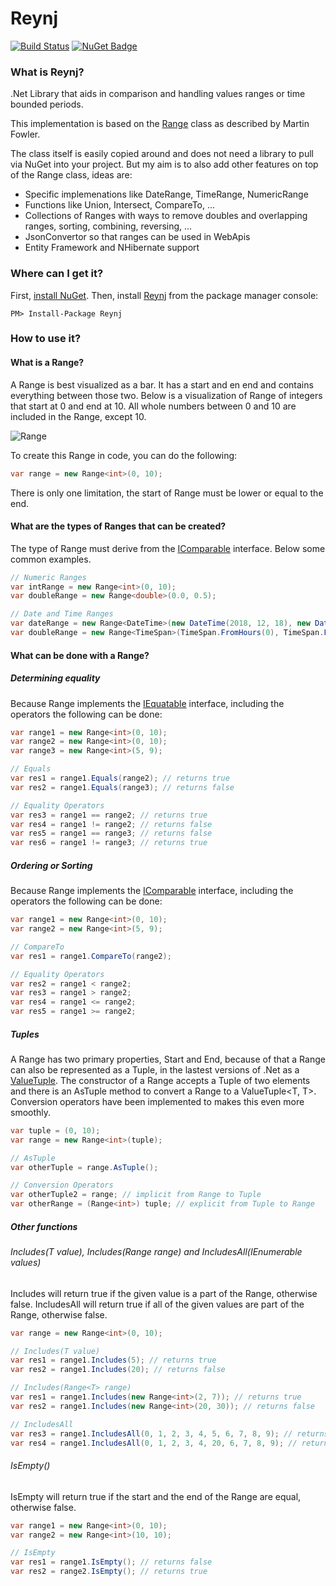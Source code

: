 # Reynj

[![Build Status](https://dev.azure.com/reynj/reynj/_apis/build/status/reynj.reynj?branchName=master)](https://dev.azure.com/reynj/reynj/_build/latest?definitionId=1?branchName=master)
[![NuGet Badge](https://buildstats.info/nuget/Reynj?includePreReleases=true)](https://www.nuget.org/packages/Reynj)

### What is Reynj?

.Net Library that aids in comparison and handling values ranges or time bounded periods.

This implementation is based on the [Range](https://martinfowler.com/eaaDev/Range.html "Martin Fowler Range") class as described by Martin Fowler.

The class itself is easily copied around and does not need a library to pull via NuGet into your project. But my aim is to also add other features on top of the Range class, ideas are:

* Specific implemenations like DateRange, TimeRange, NumericRange
* Functions like Union, Intersect, CompareTo, ...
* Collections of Ranges with ways to remove doubles and overlapping ranges, sorting, combining, reversing, ...
* JsonConvertor so that ranges can be used in WebApis
* Entity Framework and NHibernate support

### Where can I get it?

First, [install NuGet](http://docs.nuget.org/docs/start-here/installing-nuget). Then, install [Reynj](https://www.nuget.org/packages/Reynj/) from the package manager console:

```
PM> Install-Package Reynj
```

### How to use it?
#### What is a Range?
A Range is best visualized as a bar. It has a start and en end and contains everything between those two. Below is a visualization of Range of integers that start at 0 and end at 10. All whole numbers between 0 and 10 are included in the Range, except 10.

[//]: # (Mermaid: https://mermaidjs.github.io/mermaid-live-editor/#/edit/eyJjb2RlIjoiZ2FudHRcbiAgICBkYXRlRm9ybWF0ICBZWVlZLU1NLURELkhIXG4gICAgYXhpc0Zvcm1hdCAlLUhcbiAgICB0aXRsZSBSYW5nZTxpbnQ-XG4gICAgXG4gICAgUmFuZ2VbMCwxMF0gICAgICAgICAgIDogMjAxOC0wMS0wMS4wMCwgMTBoIiwibWVybWFpZCI6eyJ0aGVtZSI6ImRlZmF1bHQifX0)
![Range<int>](https://mermaid.now.sh//?q=gantt%0A%20%20%20%20dateFormat%20%20YYYY-MM-DD.HH%0A%20%20%20%20axisFormat%20%25-H%0A%20%20%20%20title%20Range%3Cint%3E%0A%20%20%20%20%0A%20%20%20%20Range%5B0%2C10%5D%20%20%20%20%20%20%20%20%20%20%20%3A%202018-01-01.00%2C%2010h)

To create this Range in code, you can do the following:

```c#
var range = new Range<int>(0, 10);
```

There is only one limitation, the start of Range must be lower or equal to the end.

#### What are the types of Ranges that can be created?
The type of Range must derive from the [IComparable<T>](https://docs.microsoft.com/en-us/dotnet/api/system.icomparable-1?view=netcore-2.2) interface. Below some common examples.
  
```c#
// Numeric Ranges
var intRange = new Range<int>(0, 10);
var doubleRange = new Range<double>(0.0, 0.5);

// Date and Time Ranges
var dateRange = new Range<DateTime>(new DateTime(2018, 12, 18), new DateTime(2018, 12, 25));
var doubleRange = new Range<TimeSpan>(TimeSpan.FromHours(0), TimeSpan.FromHours(6));
```

#### What can be done with a Range?
##### Determining equality
Because Range<T> implements the [IEquatable<T>](https://docs.microsoft.com/en-us/dotnet/api/system.iequatable-1?view=netcore-2.2) interface, including the operators the following can be done:
  
```c#
var range1 = new Range<int>(0, 10);
var range2 = new Range<int>(0, 10);
var range3 = new Range<int>(5, 9);

// Equals
var res1 = range1.Equals(range2); // returns true
var res2 = range1.Equals(range3); // returns false

// Equality Operators
var res3 = range1 == range2; // returns true
var res4 = range1 != range2; // returns false
var res5 = range1 == range3; // returns false
var res6 = range1 != range3; // returns true
```

##### Ordering or Sorting
Because Range<T> implements the [IComparable<T>](https://docs.microsoft.com/en-us/dotnet/api/system.icomparable-1?view=netcore-2.2) interface, including the operators the following can be done:
  
```c#
var range1 = new Range<int>(0, 10);
var range2 = new Range<int>(5, 9);

// CompareTo
var res1 = range1.CompareTo(range2);

// Equality Operators
var res2 = range1 < range2;
var res3 = range1 > range2;
var res4 = range1 <= range2;
var res5 = range1 >= range2;
```

##### Tuples
A Range<T> has two primary properties, Start and End, because of that a Range<T> can also be represented as a Tuple, in the lastest versions of .Net as a [ValueTuple](https://docs.microsoft.com/en-us/dotnet/api/system.valuetuple?view=netcore-2.2).
The constructor of a Range<T> accepts a Tuple of two elements and there is an AsTuple method to convert a Range<T> to a ValueTuple<T, T>.
Conversion operators have been implemented to makes this even more smoothly.

```c#
var tuple = (0, 10);
var range = new Range<int>(tuple);

// AsTuple
var otherTuple = range.AsTuple();

// Conversion Operators
var otherTuple2 = range; // implicit from Range to Tuple
var otherRange = (Range<int>) tuple; // explicit from Tuple to Range

```

##### Other functions
###### Includes(T value), Includes(Range<T> range) and IncludesAll(IEnumerable<T> values)
Includes will return true if the given value is a part of the Range, otherwise false.
IncludesAll will return true if all of the given values are part of the Range, otherwise false.

```c#
var range = new Range<int>(0, 10);

// Includes(T value)
var res1 = range1.Includes(5); // returns true
var res2 = range1.Includes(20); // returns false

// Includes(Range<T> range)
var res1 = range1.Includes(new Range<int>(2, 7)); // returns true
var res2 = range1.Includes(new Range<int>(20, 30)); // returns false

// IncludesAll
var res3 = range1.IncludesAll(0, 1, 2, 3, 4, 5, 6, 7, 8, 9); // returns true
var res4 = range1.IncludesAll(0, 1, 2, 3, 4, 20, 6, 7, 8, 9); // returns false
```

###### IsEmpty()
IsEmpty will return true if the start and the end of the Range are equal, otherwise false.

```c#
var range1 = new Range<int>(0, 10);
var range2 = new Range<int>(10, 10);

// IsEmpty
var res1 = range1.IsEmpty(); // returns false
var res2 = range2.IsEmpty(); // returns true
```